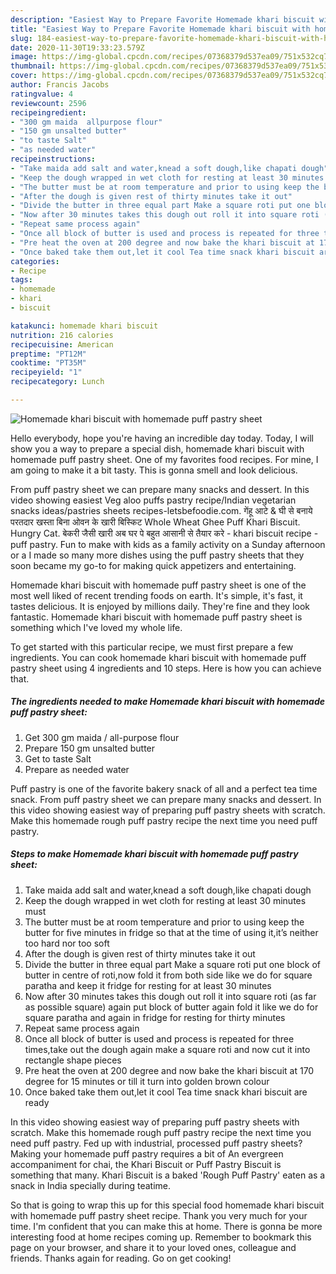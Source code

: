 ```yaml
---
description: "Easiest Way to Prepare Favorite Homemade khari biscuit with homemade puff pastry sheet"
title: "Easiest Way to Prepare Favorite Homemade khari biscuit with homemade puff pastry sheet"
slug: 184-easiest-way-to-prepare-favorite-homemade-khari-biscuit-with-homemade-puff-pastry-sheet
date: 2020-11-30T19:33:23.579Z
image: https://img-global.cpcdn.com/recipes/07368379d537ea09/751x532cq70/homemade-khari-biscuit-with-homemade-puff-pastry-sheet-recipe-main-photo.jpg
thumbnail: https://img-global.cpcdn.com/recipes/07368379d537ea09/751x532cq70/homemade-khari-biscuit-with-homemade-puff-pastry-sheet-recipe-main-photo.jpg
cover: https://img-global.cpcdn.com/recipes/07368379d537ea09/751x532cq70/homemade-khari-biscuit-with-homemade-puff-pastry-sheet-recipe-main-photo.jpg
author: Francis Jacobs
ratingvalue: 4
reviewcount: 2596
recipeingredient:
- "300 gm maida  allpurpose flour"
- "150 gm unsalted butter"
- "to taste Salt"
- "as needed water"
recipeinstructions:
- "Take maida add salt and water,knead a soft dough,like chapati dough"
- "Keep the dough wrapped in wet cloth for resting at least 30 minutes must"
- "The butter must be at room temperature and prior to using keep the butter for five minutes in fridge so that at the time of using it,it’s neither too hard nor too soft"
- "After the dough is given rest of thirty minutes take it out"
- "Divide the butter in three equal part Make a square roti put one block of butter in centre of roti,now fold it from both side like we do for square paratha and keep it fridge for resting for at least 30 minutes"
- "Now after 30 minutes takes this dough out roll it into square roti (as far as possible square) again put block of butter again fold it like we do for square paratha and again in fridge for resting for thirty minutes"
- "Repeat same process again"
- "Once all block of butter is used and process is repeated for three times,take out the dough again make a square roti and now cut it into rectangle shape pieces"
- "Pre heat the oven at 200 degree and now bake the khari biscuit at 170 degree for 15 minutes or till it turn into golden brown colour"
- "Once baked take them out,let it cool Tea time snack khari biscuit are ready"
categories:
- Recipe
tags:
- homemade
- khari
- biscuit

katakunci: homemade khari biscuit 
nutrition: 216 calories
recipecuisine: American
preptime: "PT12M"
cooktime: "PT35M"
recipeyield: "1"
recipecategory: Lunch

---
```



![Homemade khari biscuit with homemade puff pastry sheet](https://img-global.cpcdn.com/recipes/07368379d537ea09/751x532cq70/homemade-khari-biscuit-with-homemade-puff-pastry-sheet-recipe-main-photo.jpg)

Hello everybody, hope you're having an incredible day today. Today, I will show you a way to prepare a special dish, homemade khari biscuit with homemade puff pastry sheet. One of my favorites food recipes. For mine, I am going to make it a bit tasty. This is gonna smell and look delicious.

From puff pastry sheet we can prepare many snacks and dessert. In this video showing easiest Veg aloo puffs pastry recipe/Indian vegetarian snacks ideas/pastries sheets recipes-letsbefoodie.com. गेंहू आटे &amp; घी से बनाये परतदार खस्ता बिना ओवन के खारी बिस्किट Whole Wheat Ghee Puff Khari Biscuit. Hungry Cat. बेकरी जैसी खारी अब घर पे बहुत आसानी से तैयार करे - khari biscuit recipe - puff pastry. Fun to make with kids as a family activity on a Sunday afternoon or a I made so many more dishes using the puff pastry sheets that they soon became my go-to for making quick appetizers and entertaining.

Homemade khari biscuit with homemade puff pastry sheet is one of the most well liked of recent trending foods on earth. It's simple, it's fast, it tastes delicious. It is enjoyed by millions daily. They're fine and they look fantastic. Homemade khari biscuit with homemade puff pastry sheet is something which I've loved my whole life.


To get started with this particular recipe, we must first prepare a few ingredients. You can cook homemade khari biscuit with homemade puff pastry sheet using 4 ingredients and 10 steps. Here is how you can achieve that.

<!--inarticleads1-->

##### The ingredients needed to make Homemade khari biscuit with homemade puff pastry sheet:

1. Get 300 gm maida / all-purpose flour
1. Prepare 150 gm unsalted butter
1. Get to taste Salt
1. Prepare as needed water


Puff pastry is one of the favorite bakery snack of all and a perfect tea time snack. From puff pastry sheet we can prepare many snacks and dessert. In this video showing easiest way of preparing puff pastry sheets with scratch. Make this homemade rough puff pastry recipe the next time you need puff pastry. 

<!--inarticleads2-->

##### Steps to make Homemade khari biscuit with homemade puff pastry sheet:

1. Take maida add salt and water,knead a soft dough,like chapati dough
1. Keep the dough wrapped in wet cloth for resting at least 30 minutes must
1. The butter must be at room temperature and prior to using keep the butter for five minutes in fridge so that at the time of using it,it’s neither too hard nor too soft
1. After the dough is given rest of thirty minutes take it out
1. Divide the butter in three equal part Make a square roti put one block of butter in centre of roti,now fold it from both side like we do for square paratha and keep it fridge for resting for at least 30 minutes
1. Now after 30 minutes takes this dough out roll it into square roti (as far as possible square) again put block of butter again fold it like we do for square paratha and again in fridge for resting for thirty minutes
1. Repeat same process again
1. Once all block of butter is used and process is repeated for three times,take out the dough again make a square roti and now cut it into rectangle shape pieces
1. Pre heat the oven at 200 degree and now bake the khari biscuit at 170 degree for 15 minutes or till it turn into golden brown colour
1. Once baked take them out,let it cool Tea time snack khari biscuit are ready


In this video showing easiest way of preparing puff pastry sheets with scratch. Make this homemade rough puff pastry recipe the next time you need puff pastry. Fed up with industrial, processed puff pastry sheets? Making your homemade puff pastry requires a bit of An evergreen accompaniment for chai, the Khari Biscuit or Puff Pastry Biscuit is something that many. Khari Biscuit is a baked &#39;Rough Puff Pastry&#39; eaten as a snack in India specially during teatime. 

So that is going to wrap this up for this special food homemade khari biscuit with homemade puff pastry sheet recipe. Thank you very much for your time. I'm confident that you can make this at home. There is gonna be more interesting food at home recipes coming up. Remember to bookmark this page on your browser, and share it to your loved ones, colleague and friends. Thanks again for reading. Go on get cooking!
